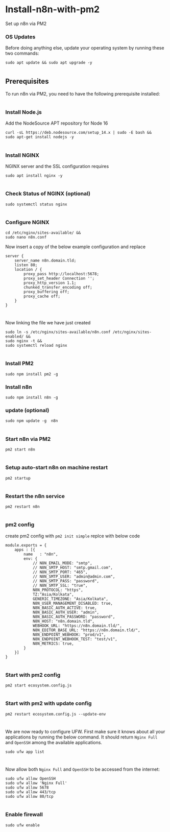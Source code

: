 # Install-n8n-with-pm2

Set up n8n via PM2

### OS Updates
Before doing anything else, update your operating system by running these two commands:
```
sudo apt update && sudo apt upgrade -y
```
#
## Prerequisites
To run n8n via PM2, you need to have the following prerequisite installed:
#
### Install Node.js
Add the NodeSource APT repository for Node 16
```
curl -sL https://deb.nodesource.com/setup_14.x | sudo -E bash &&
sudo apt-get install nodejs -y
```
#
### Install NGINX
NGINX server and the SSL configuration requires
```
sudo apt install nginx -y
```
#
### Check Status of NGINX (optional)
```
sudo systemctl status nginx
```
#
### Configure NGINX
```
cd /etc/nginx/sites-available/ &&
sudo nano n8n.conf
```
Now insert a copy of the below example configuration and replace
```
server {
    server_name n8n.domain.tld;
    listen 80;
    location / {
        proxy_pass http://localhost:5678;
        proxy_set_header Connection '';
        proxy_http_version 1.1;
        chunked_transfer_encoding off;
        proxy_buffering off;
        proxy_cache off;
    }
}
```
#
Now linking the file we have just created
```
sudo ln -s /etc/nginx/sites-available/n8n.conf /etc/nginx/sites-enabled/ &&
sudo nginx -t &&
sudo systemctl reload nginx
```
#
### Install PM2
```
sudo npm install pm2 -g
```
### Install n8n
```
sudo npm install n8n -g
```
### update (optional)
```
sudo npm update -g  n8n
```
#
### Start n8n via PM2
```
pm2 start n8n
```
#
### Setup auto-start n8n on machine restart
```
pm2 startup
```
#
### Restart the n8n service
```
pm2 restart n8n
```
#
### pm2 config
create pm2 config with `pm2 init simple` replce with below code

```
module.exports = {
    apps : [{
        name   : "n8n",
        env: {
            // N8N_EMAIL_MODE: "smtp",
            // N8N_SMTP_HOST: "smtp.gmail.com",
            // N8N_SMTP_PORT: "465",
            // N8N_SMTP_USER: "admin@admin.com",
            // N8N_SMTP_PASS: "password",
            // N8N_SMTP_SSL: "true",
            N8N_PROTOCOL: "https",
            TZ:"Asia/Kolkata",
            GENERIC_TIMEZONE: "Asia/Kolkata",
            N8N_USER_MANAGEMENT_DISABLED: true,
            N8N_BASIC_AUTH_ACTIVE: true,
            N8N_BASIC_AUTH_USER: "admin",
            N8N_BASIC_AUTH_PASSWORD: "password",
            N8N_HOST: "n8n.domain.tld",
            WEBHOOK_URL: "https://n8n.domain.tld/",
            N8N_EDITOR_BASE_URL: "https://n8n.domain.tld/",
            N8N_ENDPOINT_WEBHOOK: "prod/v1",
            N8N_ENDPOINT_WEBHOOK_TEST: "test/v1",
            N8N_METRICS: true,
        }
    }]
}
```
#
### Start with pm2 config
```
pm2 start ecosystem.config.js
```
#
### Start with pm2 with update config
```
pm2 restart ecosystem.config.js --update-env
```
#
We are now ready to configure UFW. First make sure it knows about all your applications by running the below command. It should return `Nginx Full` and `OpenSSH` among the available applications.
```
sudo ufw app list
```
#
Now allow both `Nginx Full` and `OpenSSH` to be accessed from the internet:
```
sudo ufw allow OpenSSH
sudo ufw allow 'Nginx Full'
sudo ufw allow 5678
sudo ufw allow 443/tcp
sudo ufw allow 80/tcp
```
#
### Enable firewall
```
sudo ufw enable
```
